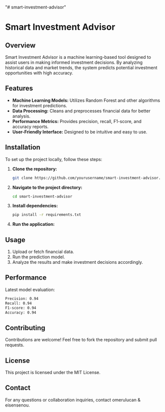"# smart-investment-advisor" 
# Smart Investment Advisor

## Overview
Smart Investment Advisor is a machine learning-based tool designed to assist users in making informed investment decisions. By analyzing historical data and market trends, the system predicts potential investment opportunities with high accuracy.

## Features
- **Machine Learning Models:** Utilizes Random Forest and other algorithms for investment predictions.
- **Data Processing:** Cleans and preprocesses financial data for better analysis.
- **Performance Metrics:** Provides precision, recall, F1-score, and accuracy reports.
- **User-Friendly Interface:** Designed to be intuitive and easy to use.

## Installation
To set up the project locally, follow these steps:

1. **Clone the repository:**
   ```bash
   git clone https://github.com/yourusername/smart-investment-advisor.git
   ```
2. **Navigate to the project directory:**
   ```bash
   cd smart-investment-advisor
   ```
3. **Install dependencies:**
   ```bash
   pip install -r requirements.txt
   ```
4. **Run the application:**

## Usage
1. Upload or fetch financial data.
2. Run the prediction model.
3. Analyze the results and make investment decisions accordingly.

## Performance
Latest model evaluation:
```bash
Precision: 0.94
Recall: 0.94
F1-score: 0.94
Accuracy: 0.94
```

## Contributing
Contributions are welcome! Feel free to fork the repository and submit pull requests.

## License
This project is licensed under the MIT License.

## Contact
For any questions or collaboration inquiries, contact omerulucan & eisensenou.

